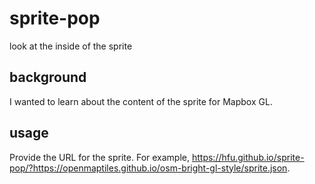 # sprite-pop
look at the inside of the sprite

## background
I wanted to learn about the content of the sprite for Mapbox GL.

## usage
Provide the URL for the sprite. For example, https://hfu.github.io/sprite-pop/?https://openmaptiles.github.io/osm-bright-gl-style/sprite.json.
